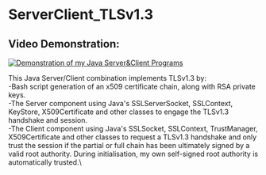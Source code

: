 # ServerClient_TLSv1.3

## Video Demonstration: 
[![Demonstration of my Java Server&Client Programs](https://img.youtube.com/vi/hRHQjegPvOE/maxresdefault.jpg)](https://www.youtube.com/watch?v=hRHQjegPvOE)

This Java Server/Client combination implements TLSv1.3 by:\
-Bash script generation of an x509 certificate chain, along with RSA private keys.\
-The Server component using Java's SSLServerSocket, SSLContext, KeyStore, X509Certificate and other classes to engage the TLSv1.3 handshake and session.\
-The Client component using Java's SSLSocket, SSLContext, TrustManager, X509Certificate and other classes to request a TLSv1.3 handshake and only trust the session if the partial or full chain has been ultimately signed by a valid root authority. During initialisation, my own self-signed root authority is automatically trusted.\
